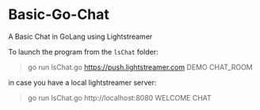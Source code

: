# Basic-Go-Chat
A Basic Chat in GoLang using Lightstreamer

To launch the program from the `lsChat` folder:

> go run lsChat.go https://push.lightstreamer.com DEMO CHAT_ROOM

in case you have a local lightstreamer server:

> go run lsChat.go http://localhost:8080 WELCOME CHAT
